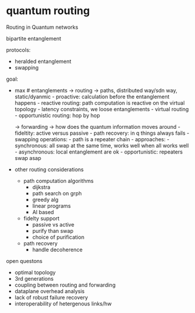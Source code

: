 # quantum routing

Routing in Quantum networks

bipartite entanglement

protocols:
- heralded entanglement
- swapping

goal:
- max # entanglements
    -> routing -> paths, distributed way/sdn way, static/dyanmic
        - proactive: calculation before the entanglement happens
        - reactive routing: path computation is reactive on the virtual topology
            - latency constraints, we loose entanglements
        - virtual routing
        - opportunistic routing: hop by hop

    -> forwarding -> how does the quantum information moves around
        - fideltity: active versus passive
        - path recovery: in q things always fails
        - swapping operations:
            - path is a repeater chain
            - approaches:
                - synchronous: all swap at the same time, works well when all works well
                - asynchronous: local entanglement are ok
                - opportunistic: repeaters swap asap

- other routing considerations
    - path computation algorithms
        - dijkstra
        - path search on grph
        - greedy alg
        - linear programs
        - AI based
    - fidelty support
        - passive vs active
        - purify than swap
        - choice of purification
    - path recovery
        - handle decoherence


open questons
- optimal topology
- 3rd generations
- coupling between routing and forwarding
- dataplane overhead analysis
- lack of robust failure recovery
- interoperability of hetergenous links/hw